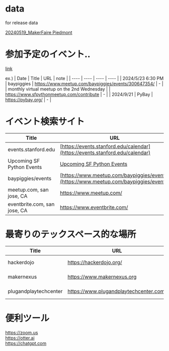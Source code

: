 # data
for release data

[20240519_MakerFaire Piedmont](https://github.com/seigot/data/releases/tag/20240519)  

# 参加予定のイベント..

[link](https://docs.google.com/spreadsheets/d/1J3kHZOb3RgrAXqKeB78dZSqdBXrGJi3SKgpeEZ8KRK8/edit?usp=sharing)  

ex.)
| Date  |  Title  |  URL  |  note  |
| ---- | ---- | ---- | ---- |
|  2024/5/23  6:30 PM  |  baypiggies  |  https://www.meetup.com/baypiggies/events/300647354/  |  -  |
|  monthly virtual meetup on the 2nd Wednesday  |    |  https://www.sfpythonmeetup.com/contribute  |  -  |
|  2024/9/21  |  PyBay  |  https://pybay.org/  |  -  |

# イベント検索サイト

| Title  |  URL  |  note  |
| ---- | ---- | ---- |
| events.stanford.edu | [https://events.stanford.edu/calendar](https://events.stanford.edu/calendar) | ---- |
| Upcoming SF Python Events | [Upcoming SF Python Events](https://www.sfpythonmeetup.com/)   | ---- |
| baypiggies/events | [https://www.meetup.com/baypiggies/events](https://www.meetup.com/baypiggies/events)     | ---- |  
| meetup.com, san jose, CA |  https://www.meetup.com/  | ---- |
| eventbrite.com, san jose, CA |  https://www.eventbrite.com/  | ---- |

# 最寄りのテックスペース的な場所  

| Title  |  URL  |  note  |
| ---- | ---- | ---- |
| hackerdojo | https://hackerdojo.org/ | ---- |
| makernexus | https://www.makernexus.org | ---- |
| plugandplaytechcenter | https://www.plugandplaytechcenter.com/ | ---- |

# 便利ツール  
https://zoom.us  
https://otter.ai  
https://chatgpt.com  
